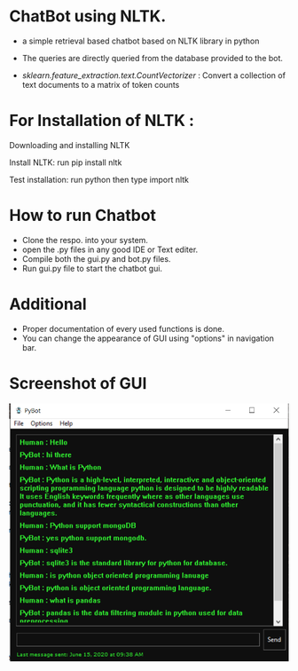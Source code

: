 # ChatBot using NLTK.

- a simple retrieval based chatbot based on NLTK library in python

- The queries are directly queried from the database provided to the bot.

- *sklearn.feature_extraction.text.CountVectorizer* : Convert a collection of text documents to a matrix of token counts

# For Installation of NLTK :

Downloading and installing NLTK

Install NLTK: run pip install nltk

Test installation: run python then type import nltk

# How to run Chatbot
- Clone the respo. into your system.
- open the .py files in any good IDE or Text editer.
- Compile both the gui.py and bot.py files.
- Run gui.py file to start the chatbot gui.


# Additional
- Proper documentation of every used functions is done.
- You can change the appearance of GUI using "options" in navigation bar.

# Screenshot of GUI 

![ScreenShot](https://github.com/HarshitPatel25/Chatbot-using-NLTK/blob/master/ss.png)

